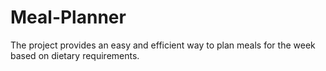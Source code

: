 # Meal-Planner
The project provides an easy and efficient way to plan meals for the week based on dietary requirements.
